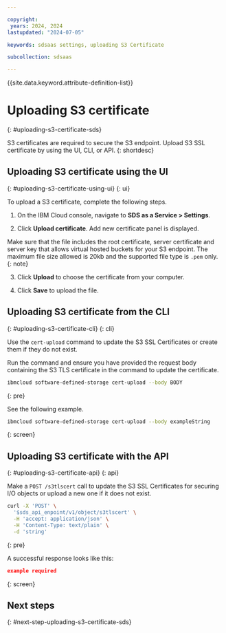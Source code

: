 ```yaml
---

copyright:
 years: 2024, 2024
lastupdated: "2024-07-05"

keywords: sdsaas settings, uploading S3 Certificate

subcollection: sdsaas

---
```


{{site.data.keyword.attribute-definition-list}}

# Uploading S3 certificate
{: #uploading-s3-certificate-sds}

S3 certificates are required to secure the S3 endpoint. Upload S3 SSL certificate by using the UI, CLI, or API.
{: shortdesc}


## Uploading S3 certificate using the UI
{: #uploading-s3-certificate-using-ui}
{: ui}

To upload a S3 certificate, complete the following steps.

1. On the IBM Cloud console, navigate to **SDS as a Service > Settings**.

2. Click **Upload certificate**. Add new certificate panel is displayed.

Make sure that the file includes the root certificate, server certificate and server key that allows virtual hosted buckets for your S3 endpoint. The maximum file size allowed is 20kb and the supported file type is `.pem` only.
{: note}

3. Click **Upload** to choose the certificate from your computer.

4. Click **Save** to upload the file.


## Uploading S3 certificate from the CLI
{: #uploading-s3-certificate-cli}
{: cli}

Use the `cert-upload` command to update the S3 SSL Certificates or create them if they do not exist.

Run the command and ensure you have provided the request body containing the S3 TLS certificate in the command to update the certificate.

```sh
ibmcloud software-defined-storage cert-upload --body BODY
```
{: pre}

See the following example.

```bash
ibmcloud software-defined-storage cert-upload --body exampleString
```
{: screen}


## Uploading S3 certificate with the API
{: #uploading-s3-certificate-api}
{: api}

Make a `POST /s3tlscert` call to update the S3 SSL Certificates for securing I/O objects or upload a new one if it does not exist.

```sh
curl -X 'POST' \
  '$sds_api_enpoint/v1/object/s3tlscert' \
  -H 'accept: application/json' \
  -H 'Content-Type: text/plain' \
  -d 'string'
```
{: pre}

A successful response looks like this:

```json
example required

```
{: screen}


## Next steps
{: #next-step-uploading-s3-certificate-sds}
